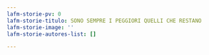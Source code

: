 ```yaml
---
lafm-storie-pv: 0
lafm-storie-titulo: SONO SEMPRE I PEGGIORI QUELLI CHE RESTANO
lafm-storie-image: ''
lafm-storie-autores-list: []

---
```


